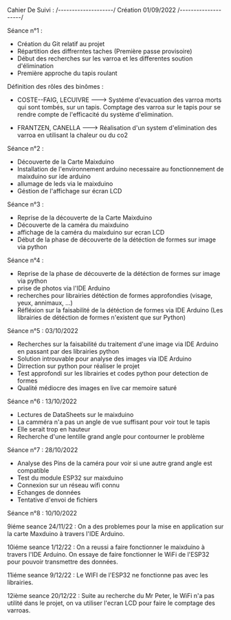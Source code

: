 Cahier De Suivi :
/--------------------/
Création 01/09/2022
/--------------------/

Séance n°1 : 

- Création du Git relatif au projet
- Répartition des diffrerntes taches (Première passe provisoire)
- Début des recherches sur les varroa et les differentes soution d'élimination
- Première approche du tapis roulant

Définition des rôles des binômes :

- COSTE--FAIG, LECUIVRE ---> Systéme d'evacuation des varroa morts qui sont tombés, sur un tapis. Comptage des varroa sur le tapis pour se rendre compte de l'efficacité du système d'elimination.
 
 
- FRANTZEN, CANELLA ---> Réalisation d'un system d'elimination des varroa en utilisant la chaleur ou du co2

Séance n°2 :

- Découverte de la Carte Maixduino
- Installation de l'environnement arduino necessaire au fonctionnement de maixduino sur ide arduino
- allumage de leds via le maixduino
- Géstion de l'affichage sur écran LCD 

Séance n°3 :

- Reprise de la découverte de la Carte Maixduino
- Découverte de la caméra du maixduino
- affichage de la caméra du maixduino sur ecran LCD
- Début de la phase de découverte de la détéction de formes sur image via python

Séance n°4 :

- Reprise de la phase de découverte de la détéction de formes sur image via python
- prise de photos via l'IDE Arduino
- recherches pour librairies détéction de formes approfondies (visage, yeux, annimaux, ...)
- Réfléxion sur la faisabilité de la détéction de formes via IDE Arduino (Les librairies de détéction de formes n'existent que sur Python)

Séance n°5 : 03/10/2022

- Recherches sur la faisabilité du traitement d'une image via IDE Arduino en passant par des librairies python
- Solution introuvable pour analyse des images via IDE Arduino
- Dirrection sur python pour réaliser le projet
- Test approfondi sur les librairies et codes python pour detection de formes
- Qualité médiocre des images en live car memoire saturé

Séance n°6 : 13/10/2022

- Lectures de DataSheets sur le maixduino
- La camméra n'a pas un angle de vue suffisant pour voir tout le tapis
- Elle serait trop en hauteur 
- Recherche d'une lentille grand angle pour contourner le problème

Séance n°7 : 28/10/2022

- Analyse des Pins de la caméra pour voir si une autre grand angle est compatible
- Test du module ESP32 sur maixduino
- Connexion sur un réseau wifi connu
- Echanges de données
- Tentative d'envoi de fichiers 


Séance n°8 : 10/10/2022




9iéme seance 24/11/22 : On a des problemes pour la mise en application sur la carte Maxduino à travers l'IDE Arduino.

10iéme seance 1/12/22 : On a reussi a faire fonctionner le maixduino à travers l'IDE Arduino. On essaye de faire fonctionner le WiFi de l'ESP32 pour pouvoir transmettre des données.

11iéme seance 9/12/22 : Le WIFI de l'ESP32 ne fonctionne pas avec les librairies.

12ième seance 20/12/22 : Suite au recherche du Mr Peter, le WiFi n'a pas utilité dans le projet, on va utiliser l'ecran LCD pour faire le comptage des varroas.





